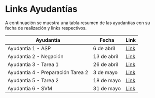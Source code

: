 # Links Ayudantías

A continuación se muestra una tabla resumen de las ayudantías con su fecha de realización y links respectivos.

| Ayudantía             | Fecha               | Link           |
|-----------------------|---------------------|----------------|
| Ayudantía 1 - ASP     | 6 de abril          | [Link](https://www.youtube.com/watch?v=4zjLI5G-2IA)|
| Ayudantía 2 - Negación| 13 de abril         | [Link](https://www.youtube.com/watch?v=v86IKJYU-Ak)|
| Ayudantía 3 - Tarea 1 | 26 de abril         | [Link](https://www.youtube.com/watch?v=4kC7XviHOQ8)|
| Ayudantía 4 - Preparación Tarea 2 | 3 de mayo | [Link](https://youtu.be/tJDLIIb0WlY)|
| Ayudantía 5 - Tarea 2 | 18 de mayo | [Link](https://youtu.be/MQiy4DR4KpQ)|
| Ayudantía 6 - SVM     | 31 de mayo | [Link](https://www.youtube.com/watch?v=7hiFfOC-Idk)|
